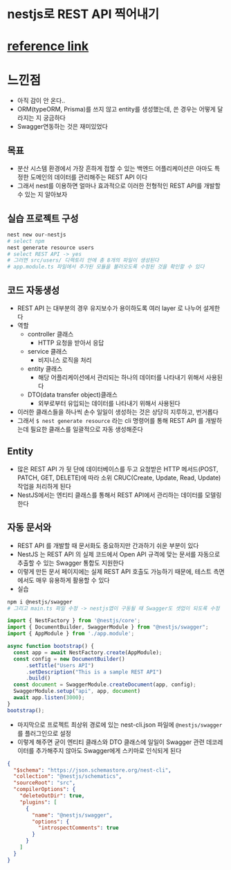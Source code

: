 # nestjs로 REST API 찍어내기
# [reference link](https://www.daleseo.com/nestjs-rest-api/)

# 느낀점
- 아직 감이 안 온다..
- ORM(typeORM, Prisma)를 쓰지 않고 entity를 생성했는데, 쓴 경우는 어떻게 달라지는 지 궁금하다
- Swagger연동하는 것은 재미있었다

## 목표
- 분산 시스템 환경에서 가장 흔하게 접할 수 있는 백엔드 어플리케이션은 아마도 특정한 도메인의 데이터를 관리해주는 REST API 이다
- 그래서 nest를 이용하면 얼마나 효과적으로 이러한 전형적인 REST API를 개발할 수 있는 지 알아보자

## 실습 프로젝트 구성
```bash
nest new our-nestjs
# select npm
nest generate resource users
# select REST API -> yes
# 그러면 src/users/ 디렉토리 안에 총 8개의 파일이 생성된다
# app.module.ts 파일에서 추가된 모듈을 불러오도록 수정된 것을 확인할 수 있다
```

## 코드 자동생성
- REST API 는 대부분의 경우 유지보수가 용이하도록 여러 layer 로 나누어 설게한다
- 역할
  - controller 클래스
    - HTTP 요청을 받아서 응답
  - service 클래스
    - 비지니스 로직을 처리
  - entity 클래스
    - 해당 어플리케이션에서 관리되는 하나의 데이터를 나타내기 위해서 사용된다
  - DTO(data transfer object)클래스
    - 외부로부터 유입되는 데이터를 나타내기 위해서 사용된다
- 이러한 클래스들을 하나씩 손수 일일이 생성하는 것은 상당히 지루하고, 번거롭다
- 그래서 `$ nest generate resource` 라는 cli 명령어를 통해 REST API 를 개발하는데 필요한 클래스를 일괄적으로 자동 생성해준다

## Entity
- 많은 REST API 가 뒷 단에 데이터베이스를 두고 요청받은 HTTP 메서드(POST, PATCH, GET, DELETE)에 따라 소위 CRUC(Create, Update, Read, Update) 작업을 처리하게 된다
- NestJS에서는 엔티티 클래스를 통해서 REST API에서 관리하는 데이터를 모델링한다

## 자동 문서와
- REST API 를 개발할 때 문서화도 중요하지만 간과하기 쉬운 부분이 있다
- NestJS 는 REST API 의 실제 코드에서 Open API 규격에 맞는 문서를 자동으로 추출할 수 있는 Swagger 통합도 지원한다
- 이렇게 만든 문서 페이지에는 실제 REST API 호출도 가능하기 때문에, 테스트 측면에서도 매우 유용하게 활용할 수 있다
- 실습
```bash
npm i @nestjs/swagger
# 그리고 main.ts 파일 수정 -> nestjs앱이 구동될 때 Swagger도 셋업이 되도록 수정
```
```typescript
import { NestFactory } from '@nestjs/core';
import { DocumentBuilder, SwaggerModule } from "@nestjs/swagger";
import { AppModule } from './app.module';

async function bootstrap() {
  const app = await NestFactory.create(AppModule);
  const config = new DocumentBuilder()
      .setTitle("Users API")
      .setDescription("This is a sample REST API")
      .build()
  const document = SwaggerModule.createDocument(app, config);
  SwaggerModule.setup("api", app, document)
  await app.listen(3000);
}
bootstrap();
```
- 마지막으로 프로젝트 최상위 경로에 있는 nest-cli.json 파일에 `@nestjs/swagger`를 플러그인으로 설정
- 이렇게 해주면 굳이 엔티티 클래스와 DTO 클래스에 일일이 Swagger 관련 데코레이터를 추가해주지 않아도 Swagger에게 스키마로 인식되게 된다
```json
{
  "$schema": "https://json.schemastore.org/nest-cli",
  "collection": "@nestjs/schematics",
  "sourceRoot": "src",
  "compilerOptions": {
    "deleteOutDir": true,
    "plugins": [
      {
        "name": "@nestjs/swagger",
        "options": {
          "introspectComments": true
        }
      }
    ]
  }
}

```